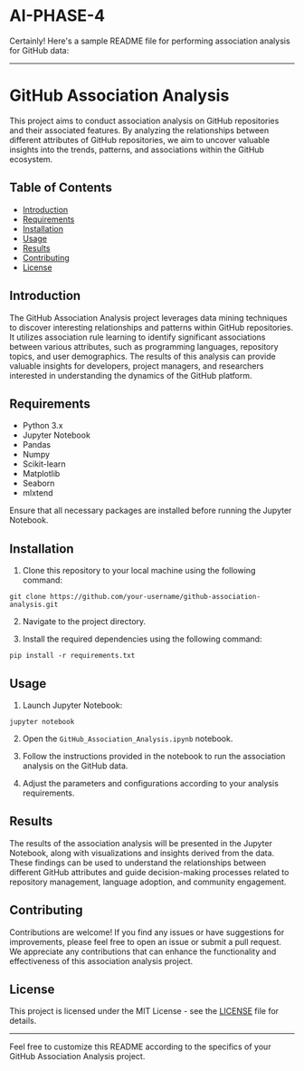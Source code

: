 # AI-PHASE-4
Certainly! Here's a sample README file for performing association analysis for GitHub data:

---

# GitHub Association Analysis

This project aims to conduct association analysis on GitHub repositories and their associated features. By analyzing the relationships between different attributes of GitHub repositories, we aim to uncover valuable insights into the trends, patterns, and associations within the GitHub ecosystem.

## Table of Contents

- [Introduction](#introduction)
- [Requirements](#requirements)
- [Installation](#installation)
- [Usage](#usage)
- [Results](#results)
- [Contributing](#contributing)
- [License](#license)

## Introduction

The GitHub Association Analysis project leverages data mining techniques to discover interesting relationships and patterns within GitHub repositories. It utilizes association rule learning to identify significant associations between various attributes, such as programming languages, repository topics, and user demographics. The results of this analysis can provide valuable insights for developers, project managers, and researchers interested in understanding the dynamics of the GitHub platform.

## Requirements

- Python 3.x
- Jupyter Notebook
- Pandas
- Numpy
- Scikit-learn
- Matplotlib
- Seaborn
- mlxtend

Ensure that all necessary packages are installed before running the Jupyter Notebook.

## Installation

1. Clone this repository to your local machine using the following command:

```
git clone https://github.com/your-username/github-association-analysis.git
```

2. Navigate to the project directory.

3. Install the required dependencies using the following command:

```
pip install -r requirements.txt
```

## Usage

1. Launch Jupyter Notebook:

```
jupyter notebook
```

2. Open the `GitHub_Association_Analysis.ipynb` notebook.

3. Follow the instructions provided in the notebook to run the association analysis on the GitHub data.

4. Adjust the parameters and configurations according to your analysis requirements.

## Results

The results of the association analysis will be presented in the Jupyter Notebook, along with visualizations and insights derived from the data. These findings can be used to understand the relationships between different GitHub attributes and guide decision-making processes related to repository management, language adoption, and community engagement.

## Contributing

Contributions are welcome! If you find any issues or have suggestions for improvements, please feel free to open an issue or submit a pull request. We appreciate any contributions that can enhance the functionality and effectiveness of this association analysis project.

## License

This project is licensed under the MIT License - see the [LICENSE](LICENSE) file for details.

---

Feel free to customize this README according to the specifics of your GitHub Association Analysis project.
